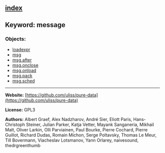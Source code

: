 [index](../index.html)
---

## Keyword: message

### Objects:
* [loadexpr](../loadexpr.html)
* [msg](../msg.html)
* [msg.after](../msg.after.html)
* [msg.onclose](../msg.onclose.html)
* [msg.onload](../msg.onload.html)
* [msg.pack](../msg.pack.html)
* [msg.sched](../msg.sched.html)

---
**Website:** [https://github.com/uliss/pure-data](https://github.com/uliss/pure-data)

**License:** GPL3

**Authors:** Albert Graef, Alex Nadzharov, André Sier, Eliott Paris, Hans-Christoph Steiner, Julian Parker, Katja Vetter, Mayank Sanganeria, Mikhail Malt, Oliver Larkin, Olli Parviainen, Paul Bourke, Pierre Cochard, Pierre Guillot, Richard Dudas, Romain Michon, Serge Poltavsky, Thomas Le Meur, Till Bovermann, Viacheslav Lotsmanov, Yann Orlarey, naivesound, thedrgreenthumb
